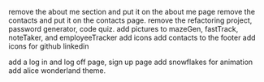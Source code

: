 remove the about me section and put it on the about me page
remove the contacts and put it on the contacts page.
remove the refactoring project, password generator, code quiz. 
add pictures to mazeGen, fastTrack, noteTaker, and employeeTracker
add icons
add contacts to the footer
add icons for github linkedin

add a log in and log off page, sign up page
add snowflakes for animation
add alice wonderland theme.